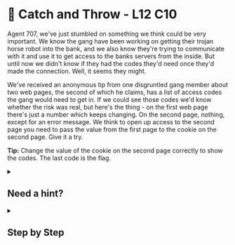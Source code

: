 # 🏉 Catch and Throw - L12 C10

Agent 707, we've just stumbled on something we think could be very important. We know the gang have been working on getting their trojan horse robot into the bank, and we also know they're trying to communicate with it and use it to get access to the banks servers from the inside. But until now we didn't know if they had the codes they'd need once they'd made the connection. Well, it seems they might.

We've received an anonymous tip from one disgruntled gang member about two web pages, the second of which he claims, has a list of access codes the gang would need to get in. If we could see those codes we'd know whether the risk was real, but here's the thing - on the first web page there's just a number which keeps changing. On the second page, nothing, except for an error message. We think to open up access to the second page you need to pass the value from the first page to the cookie on the second page. Give it a try.

**Tip:** Change the value of the cookie on the second page correctly to show the codes. The last code is the flag.

<details><summary>

## Need a hint?</summary>

```txt
💡 Hint: You'll need to automate this to be fast enough. You can use CURL to send cookie values.
```

</details>

<details><summary>

## Step by Step</summary>

- Copy the code down below and run it to get the flag

```python
import requests
from bs4 import BeautifulSoup

# Make request
resp = requests.get('https://bulldoghax.com/secret/spinner')
# Read request and get body contents
body = str(resp.content)

# Use bs4 to parse through the html code
soup = BeautifulSoup(body, "html.parser")
# Get the value of the cookie to put into the second page
cookie = soup.find("div", class_="number").text

# Make request to second page with cookie
cookies = {"timelock" : cookie}
resp = requests.post('https://bulldoghax.com/secret/codes', cookies=cookies)
print(resp.content)
```

`flag: 7463547834`

</details>
